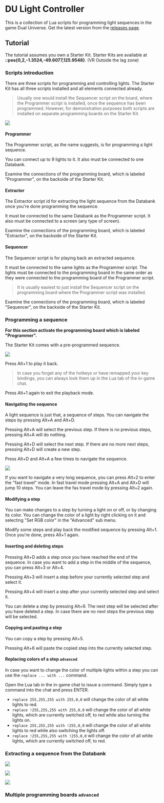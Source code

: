 # DU Light Controller
This is a collection of Lua scripts for programming light sequences in the game Dual Universe.
Get the latest version from the [releases page](https://github.com/lgfrbcsgo/du-light-controller/releases).

## Tutorial
The tutorial assumes you own a Starter Kit. 
Starter Kits are available at **::pos{0,2,-1.3524,-49.6077,125.9548}**. 
(VR Outside the lag zone)

### Scripts introduction
There are three scripts for programming and controlling lights.
The Starter Kit has all three scripts installed and all elements connected already.

> Usually one would install the Sequencer script on the board, 
where the Programmer script is installed, once the sequence has been programmed.
However, for demonstration purposes both scripts are installed on separate programming boards on the Starter Kit.

![](images/starter_kit.png)

#### Programmer
The Programmer script, as the name suggests, is for programming a light sequence.

You can connect up to 9 lights to it. It also must be connected to one Databank.

Examine the connections of the programming board, which is labeled "Programmer", on the backside of the Starter Kit.

#### Extractor
The Extractor script id for extracting the light sequence from the Databank 
once you're done programming the sequence.

It must be connected to the same Databank as the Programmer script. 
It also must be connected to a screen (any type of screen).

Examine the connections of the programming board, which is labeled "Extractor", on the backside of the Starter Kit.

#### Sequencer
The Sequencer script is for playing back an extracted sequence.

It must be connected to the same lights as the Programmer script.
The lights must be connected to the programming board in the same order 
as they were connected to the programming board of the Programmer script. 

> It is usually easiest to just install the Sequencer script on the programming board 
where the Programmer script was installed.

Examine the connections of the programming board, which is labeled "Sequencer", on the backside of the Starter Kit.

### Programming a sequence
**For this section activate the programming board which is labeled "Programmer".**

The Starter Kit comes with a pre-programmed sequence. 

![](images/pattern.gif)

Press Alt+1 to play it back.

> In case you forget any of the hotkeys or have remapped your key bindings, 
you can always look them up in the Lua tab of the in-game chat.

Press Alt+1 again to exit the playback mode.

#### Navigating the sequence

A light sequence is just that, a sequence of steps.
You can navigate the steps by pressing Alt+A and Alt+D.

Pressing Alt+A will select the previous step. 
If there is no previous steps, pressing Alt+A will do nothing.

Pressing Alt+D will select the next step.
If there are no more next steps, pressing Alt+D will create a new step.

Press Alt+D and Alt+A a few times to navigate the sequence.

![](images/navigation.png)

If you want to navigate a very long sequence, you can press Alt+2 to enter the "fast travel" mode.
In fast travel mode pressing Alt+A and Alt+D will jump 10 steps.
You can leave the fas travel mode by pressing Alt+2 again.

#### Modifying a step

You can make changes to a step by turning a light on or off, or by changing its color.
You can change the color of a light by right clicking on it and selecting "Set RGB color" in the "Advanced" sub menu.

Modify some steps and play back the modified sequence by pressing Alt+1.
Once you're done, press Alt+1 again.

#### Inserting and deleting steps

Pressing Alt+D adds a step once you have reached the end of the sequence.
In case you want to add a step in the middle of the sequence, you can press Alt+3 or Alt+4.

Pressing Alt+3 will insert a step before your currently selected step and select it.

Pressing Alt+4 will insert a step after your currently selected step and select it.

You can delete a step by pressing Alt+9. 
The next step will be selected after you have deleted a step. 
In case there are no next steps the previous step will be selected.

#### Copying and pasting a step

You can copy a step by pressing Alt+5.

Pressing Alt+6 will paste the copied step into the currently selected step. 

#### Replacing colors of a step `advanced`

In case you want to change the color of multiple lights within a step you can use the `replace ... with ...` command.

Open the Lua tab in the in-game chat to issue a command. Simply type a command into the chat and press ENTER.

- `replace 255,255,255 with 255,0,0` will change the color of all white lights to red.
- `replace !255,255,255 with 255,0,0` will change the color of all white lights, which are currently switched off, to red while also turning the lights on.
- `replace 255,255,255 with !255,0,0` will change the color of all white lights to red while also switching the lights off.
- `replace !255,255,255 with !255,0,0` will change the color of all white lights, which are currently switched off, to red.

### Extracting a sequence from the Databank
![](images/extractor_output.png)

![](images/empty_sequence.png)

![](images/non_empty_sequence.png)

### Multiple programming boards `advanced`
